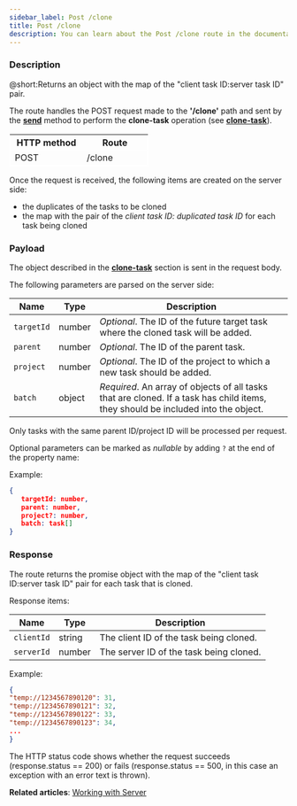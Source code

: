 ```yaml
---
sidebar_label: Post /clone
title: Post /clone
description: You can learn about the Post /clone route in the documentation of the DHTMLX JavaScript To Do List library. Browse developer guides and API reference, try out code examples and live demos, and download a free 30-day evaluation version of DHTMLX To Do List.
---
```


### Description

@short:Returns an object with the map of the "client task ID:server task ID" pair.  

The route handles the POST request made to the **'/clone'** path and sent by the [**send**](api/rest_api/methods/send_method.md) method to perform the **clone-task** operation (see [**clone-task**](api/methods/addproject_method.md)). 
 

<table style="border: 1px solid white; border-collapse: collapse; width:50%">
<thead style="border: 1px solid white; border-collapse: collapse;">
<th style="width:25%">HTTP method</th>
<th style="width:25%">Route</th>
</thead>
<tbody style="border: 1px solid white; border-collapse: collapse">
<tr>
<td>POST</td>
<td>/clone</td>
</tr>
</tbody>
</table>

Once the request is received, the following items are created on the server side:

- the duplicates of the tasks to be cloned
- the map with the pair of the *client task ID: duplicated task ID* for each task being cloned

### Payload

The object described in the [**clone-task**](api/events/clonetask_event.md) section is sent in the request body.

The following parameters are parsed on the server side:

| Name       | Type        | Description |
| ----------- | ----------- | ----------- |
| `targetId`       |  number   | *Optional*. The ID of the future target task where the cloned task will be added.|
| `parent`       |  number   | *Optional*. The ID of the parent task.|
| `project`       |  number   | *Optional*. The ID of the project to which a new task should be added.|
| `batch`       |  object | *Required*. An array of objects of all tasks that are cloned. If a task has child items, they should be included into the object.|

Only tasks with the same parent ID/project ID will be processed per request. 

Optional parameters can be marked as *nullable* by adding `?` at the end of the property name:

Example:

~~~json
{
   targetId: number,
   parent: number,
   project?: number,
   batch: task[]
}
~~~

### Response

The route returns the promise object with the map of the "client task ID:server task ID" pair for each task that is cloned.  

Response items:

| Name       | Type        | Description |
| ----------- | ----------- | ----------- |
| `clientId`       | string | The client ID of the task being cloned.|
| `serverId`       |  number   | The server ID of the task being cloned.|

Example:

~~~json
{
"temp://1234567890120": 31,
"temp://1234567890121": 32,
"temp://1234567890122": 33,
"temp://1234567890123": 34,
...
}
~~~

The HTTP status code shows whether the request succeeds (response.status == 200) or fails (response.status == 500, in this case an exception with an error text is thrown).

**Related articles**: [Working with Server](guides/working_with_server.md)